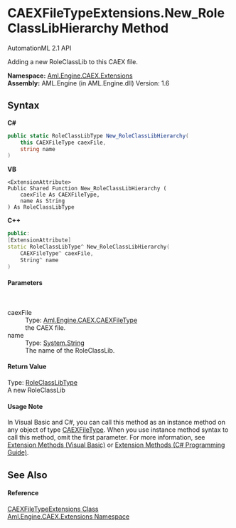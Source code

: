 # CAEXFileTypeExtensions.New_RoleClassLibHierarchy Method 
AutomationML 2.1 API 

Adding a new RoleClassLib to this CAEX file.

**Namespace:**&nbsp;<a href="N_Aml_Engine_CAEX_Extensions">Aml.Engine.CAEX.Extensions</a><br />**Assembly:**&nbsp;AML.Engine (in AML.Engine.dll) Version: 1.6

## Syntax

**C#**<br />
``` C#
public static RoleClassLibType New_RoleClassLibHierarchy(
	this CAEXFileType caexFile,
	string name
)
```

**VB**<br />
``` VB
<ExtensionAttribute>
Public Shared Function New_RoleClassLibHierarchy ( 
	caexFile As CAEXFileType,
	name As String
) As RoleClassLibType
```

**C++**<br />
``` C++
public:
[ExtensionAttribute]
static RoleClassLibType^ New_RoleClassLibHierarchy(
	CAEXFileType^ caexFile, 
	String^ name
)
```


#### Parameters
&nbsp;<dl><dt>caexFile</dt><dd>Type: <a href="T_Aml_Engine_CAEX_CAEXFileType">Aml.Engine.CAEX.CAEXFileType</a><br />the CAEX file.</dd><dt>name</dt><dd>Type: <a href="https://docs.microsoft.com/dotnet/api/system.string" target="_parent" rel="noopener noreferrer">System.String</a><br />The name of the RoleClassLib.</dd></dl>

#### Return Value
Type: <a href="T_Aml_Engine_CAEX_RoleClassLibType">RoleClassLibType</a><br />A new RoleClassLib

#### Usage Note
In Visual Basic and C#, you can call this method as an instance method on any object of type <a href="T_Aml_Engine_CAEX_CAEXFileType">CAEXFileType</a>. When you use instance method syntax to call this method, omit the first parameter. For more information, see <a href="https://docs.microsoft.com/dotnet/visual-basic/programming-guide/language-features/procedures/extension-methods" target="_blank" rel="noopener noreferrer">Extension Methods (Visual Basic)</a> or <a href="https://docs.microsoft.com/dotnet/csharp/programming-guide/classes-and-structs/extension-methods" target="_blank" rel="noopener noreferrer">Extension Methods (C# Programming Guide)</a>.

## See Also


#### Reference
<a href="T_Aml_Engine_CAEX_Extensions_CAEXFileTypeExtensions">CAEXFileTypeExtensions Class</a><br /><a href="N_Aml_Engine_CAEX_Extensions">Aml.Engine.CAEX.Extensions Namespace</a><br />